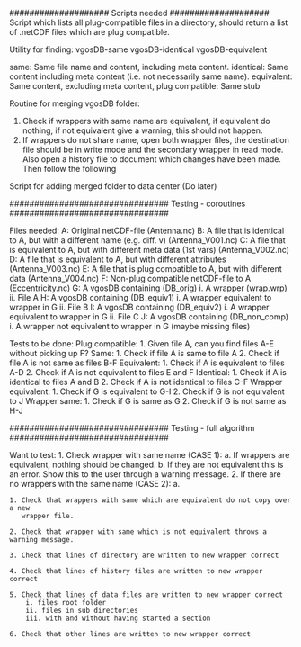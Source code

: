 ####################
    Scripts needed
####################
Script which lists all plug-compatible files in a directory, should return a list
of .netCDF files which are plug compatible. 

Utility for finding: 
    vgosDB-same
    vgosDB-identical
    vgosDB-equivalent

same: Same file name and content, including meta content. 
identical: Same content including meta content (i.e. not necessarily same name). 
equivalent: Same content, excluding meta content, 
plug compatible: Same stub

Routine for merging vgosDB folder: 
1. Check if wrappers with same name are equivalent, if equivalent do nothing, if
   not equivalent give a warning, this should not happen. 
2. If wrappers do not share name, open both wrapper files, the destination file 
   should be in write mode and the secondary wrapper in read mode. Also open a 
   history file to document which changes have been made. Then follow the following 
    


Script for adding merged folder to data center (Do later)



################################
    Testing - coroutines
################################

Files needed:
    A: Original netCDF-file (Antenna.nc)
    B: A file that is identical to A, but with a different name (e.g. diff. v) (Antenna_V001.nc)
    C: A file that is equivalent to A, but with different meta data (1st vars) (Antenna_V002.nc)
    D: A file that is equivalent to A, but with different attributes (Antenna_V003.nc)
    E: A file that is plug compatible to A, but with different data (Antenna_V004.nc)
    F: Non-plug compatible netCDF-file to A (Eccentricity.nc)
    G: A vgosDB containing (DB_orig)
        i. A wrapper (wrap.wrp)
        ii. File A
    H: A vgosDB containing (DB_equiv1)
        i. A wrapper equivalent to wrapper in G
        ii. File B
    I: A vgosDB containing (DB_equiv2)
        i. A wrapper equivalent to wrapper in G
        ii. File C
    J: A vgosDB containing (DB_non_comp)
        i. A wrapper not equivalent to wrapper in G (maybe missing files)

Tests to be done:
    Plug compatible:
        1. Given file A, can you find files A-E without picking up F?
    Same:
        1. Check if file A is same to file A
        2. Check if file A is not same as files B-F
    Equivalent:
        1. Check if A is equivalent to files A-D
        2. Check if A is not equivalent to files E and F
    Identical:
        1. Check if A is identical to files A and B
        2. Check if A is not identical to files C-F
    Wrapper equivalent:
        1. Check if G is equivalent to G-I
        2. Check if G is not equivalent to J
    Wrapper same:
        1. Check if G is same as G
        2. Check if G is not same as H-J


################################
    Testing - full algorithm    
################################

Want to test:
    1. Check wrapper with same name (CASE 1): 
        a. If wrappers are equivalent, nothing should be changed. 
        b. If they are not equivalent this is an error. Show this to the user through a warning message. 
    2. If there are no wrappers with the same name (CASE 2): 
        a. 

    
    1. Check that wrappers with same which are equivalent do not copy over a new 
       wrapper file. 
    
    2. Check that wrapper with same which is not equivalent throws a warning message. 

    3. Check that lines of directory are written to new wrapper correct

    4. Check that lines of history files are written to new wrapper correct 

    5. Check that lines of data files are written to new wrapper correct
        i. files root folder
        ii. files in sub directories
        iii. with and without having started a section

    6. Check that other lines are written to new wrapper correct 

    
